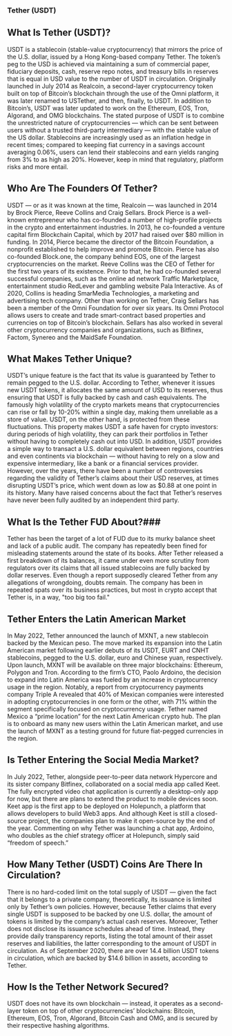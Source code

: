 ### Tether (USDT)

## What Is Tether (USDT)?
USDT is a stablecoin (stable-value cryptocurrency) that mirrors the price of the U.S. dollar, issued by a Hong Kong-based company Tether. The token’s peg to the USD is achieved via maintaining a sum of commercial paper, fiduciary deposits, cash, reserve repo notes, and treasury bills in reserves that is equal in USD value to the number of USDT in circulation.
Originally launched in July 2014 as Realcoin, a second-layer cryptocurrency token built on top of Bitcoin’s blockchain through the use of the Omni platform, it was later renamed to USTether, and then, finally, to USDT. In addition to Bitcoin’s, USDT was later updated to work on the Ethereum, EOS, Tron, Algorand, and OMG blockchains.
The stated purpose of USDT is to combine the unrestricted nature of cryptocurrencies — which can be sent between users without a trusted third-party intermediary — with the stable value of the US dollar.
Stablecoins are increasingly used as an inflation hedge in recent times; compared to keeping fiat currency in a savings account averaging 0.06%, users can lend their stablecoins and earn yields ranging from 3% to as high as 20%. However, keep in mind that regulatory, platform risks and more entail.

## Who Are The Founders Of Tether?
USDT — or as it was known at the time, Realcoin — was launched in 2014 by Brock Pierce, Reeve Collins and Craig Sellars.
Brock Pierce is a well-known entrepreneur who has co-founded a number of high-profile projects in the crypto and entertainment industries. In 2013, he co-founded a venture capital firm Blockchain Capital, which by 2017 had raised over $80 million in funding. In 2014, Pierce became the director of the Bitcoin Foundation, a nonprofit established to help improve and promote Bitcoin. Pierce has also co-founded Block.one, the company behind EOS, one of the largest cryptocurrencies on the market.
Reeve Collins was the CEO of Tether for the first two years of its existence. Prior to that, he had co-founded several successful companies, such as the online ad network Traffic Marketplace, entertainment studio RedLever and gambling website Pala Interactive. As of 2020, Collins is heading SmarMedia Technologies, a marketing and advertising tech company.
Other than working on Tether, Craig Sellars has been a member of the Omni Foundation for over six years. Its Omni Protocol allows users to create and trade smart-contract based properties and currencies on top of Bitcoin’s blockchain. Sellars has also worked in several other cryptocurrency companies and organizations, such as Bitfinex, Factom, Synereo and the MaidSafe Foundation.

## What Makes Tether Unique?
USDT’s unique feature is the fact that its value is guaranteed by Tether to remain pegged to the U.S. dollar. According to Tether, whenever it issues new USDT tokens, it allocates the same amount of USD to its reserves, thus ensuring that USDT is fully backed by cash and cash equivalents.
The famously high volatility of the crypto markets means that cryptocurrencies can rise or fall by 10-20% within a single day, making them unreliable as a store of value. USDT, on the other hand, is protected from these fluctuations.
This property makes USDT a safe haven for crypto investors: during periods of high volatility, they can park their portfolios in Tether without having to completely cash out into USD. In addition, USDT provides a simple way to transact a U.S. dollar equivalent between regions, countries and even continents via blockchain — without having to rely on a slow and expensive intermediary, like a bank or a financial services provider.
However, over the years, there have been a number of controversies regarding the validity of Tether’s claims about their USD reserves, at times disrupting USDT’s price, which went down as low as $0.88 at one point in its history. Many have raised concerns about the fact that Tether’s reserves have never been fully audited by an independent third party.

## What Is the Tether FUD About?###
Tether has been the target of a lot of FUD due to its murky balance sheet and lack of a public audit. The company has repeatedly been fined for misleading statements around the state of its books. After Tether released a first breakdown of its balances, it came under even more scrutiny from regulators over its claims that all issued stablecoins are fully backed by dollar reserves.
Even though a report supposedly cleared Tether from any allegations of wrongdoing, doubts remain. The company has been in repeated spats over its business practices, but most in crypto accept that Tether is, in a way, "too big too fail."

## Tether Enters the Latin American Market
In May 2022, Tether announced the launch of MXNT, a new stablecoin backed by the Mexican peso. The move marked its expansion into the Latin American market following earlier debuts of its USDT, EURT and CNHT stablecoins, pegged to the U.S. dollar, euro and Chinese yuan, respectively.
Upon launch, MXNT will be available on three major blockchains: Ethereum, Polygon and Tron.
According to the firm’s CTO, Paolo Ardoino, the decision to expand into Latin America was fueled by an increase in cryptocurrency usage in the region. Notably, a report from cryptocurrency payments company Triple A revealed that 40% of Mexican companies were interested in adopting cryptocurrencies in one form or the other, with 71% within the segment specifically focused on cryptocurrency usage.
Tether named Mexico a “prime location” for the next Latin American crypto hub. The plan is to onboard as many new users within the Latin American market, and use the launch of MXNT as a testing ground for future fiat-pegged currencies in the region.

## Is Tether Entering the Social Media Market?
In July 2022, Tether, alongside peer-to-peer data network Hypercore and its sister company Bitfinex, collaborated on a social media app called Keet.
The fully encrypted video chat application is currently a desktop-only app for now, but there are plans to extend the product to mobile devices soon.
Keet app is the first app to be deployed on Holepunch, a platform that allows developers to build Web3 apps. And although Keet is still a closed-source project, the companies plan to make it open-source by the end of the year.
Commenting on why Tether was launching a chat app, Ardoino, who doubles as the chief strategy officer at Holepunch, simply said “freedom of speech.”

## How Many Tether (USDT) Coins Are There In Circulation?
There is no hard-coded limit on the total supply of USDT — given the fact that it belongs to a private company, theoretically, its issuance is limited only by Tether’s own policies. However, because Tether claims that every single USDT is supposed to be backed by one U.S. dollar, the amount of tokens is limited by the company’s actual cash reserves.
Moreover, Tether does not disclose its issuance schedules ahead of time. Instead, they provide daily transparency reports, listing the total amount of their asset reserves and liabilities, the latter corresponding to the amount of USDT in circulation.
As of September 2020, there are over 14.4 billion USDT tokens in circulation, which are backed by $14.6 billion in assets, according to Tether.

## How Is the Tether Network Secured?
USDT does not have its own blockchain — instead, it operates as a second-layer token on top of other cryptocurrencies’ blockchains: Bitcoin, Ethereum, EOS, Tron, Algorand, Bitcoin Cash and OMG, and is secured by their respective hashing algorithms.



